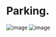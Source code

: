 # Parking.

![image](https://github.com/complexorganizations/parking-united/assets/102563715/1c8bf180-240a-4a71-8ae6-d40e5a1e7f87)
![image](https://github.com/complexorganizations/parking-united/assets/102563715/232a4bfa-ac40-4d43-b537-f94c2116b010)
